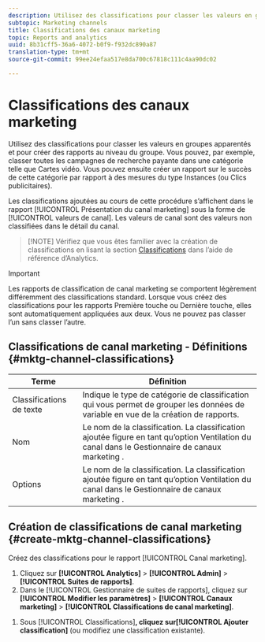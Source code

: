 ```yaml
---
description: Utilisez des classifications pour classer les valeurs en groupes apparentés et pour créer des rapports au niveau du groupe. Vous pouvez, par exemple, classer toutes les campagnes de recherche payante dans une catégorie telle que Cartes vidéo. Vous pouvez ensuite créer un rapport sur le succès de cette catégorie par rapport à des mesures du type Instances (ou Clics publicitaires).
subtopic: Marketing channels
title: Classifications des canaux marketing
topic: Reports and analytics
uuid: 8b31cff5-36a6-4072-b0f9-f932dc890a87
translation-type: tm+mt
source-git-commit: 99ee24efaa517e8da700c67818c111c4aa90dc02

---
```



# Classifications des canaux marketing

Utilisez des classifications pour classer les valeurs en groupes apparentés et pour créer des rapports au niveau du groupe. Vous pouvez, par exemple, classer toutes les campagnes de recherche payante dans une catégorie telle que Cartes vidéo. Vous pouvez ensuite créer un rapport sur le succès de cette catégorie par rapport à des mesures du type Instances (ou Clics publicitaires).

Les classifications ajoutées au cours de cette procédure s’affichent dans le rapport [!UICONTROL Présentation du canal marketing] sous la forme de [!UICONTROL valeurs de canal]. Les valeurs de canal sont des valeurs non classifiées dans le détail du canal.

> [!NOTE] Vérifiez que vous êtes familier avec la création de classifications en lisant la section [Classifications](https://marketing.adobe.com/resources/help/en_US/reference/classifications.html) dans l’aide de référence d’Analytics.

>[!IMPORTANT]
>
>Les rapports de classification de canal marketing se comportent légèrement différemment des classifications standard. Lorsque vous créez des classifications pour les rapports Première touche ou Dernière touche, elles sont automatiquement appliquées aux deux. Vous ne pouvez pas classer l’un sans classer l’autre.

## Classifications de canal marketing - Définitions {#mktg-channel-classifications}

| Terme | Définition |
|--- |--- |
| Classifications de texte | Indique le type de catégorie de classification qui vous permet de grouper les données de variable en vue de la création de rapports. |
| Nom | Le nom de la classification. La classification ajoutée figure en tant qu’option Ventilation du canal dans le Gestionnaire de canaux marketing . |
| Options | Le nom de la classification. La classification ajoutée figure en tant qu’option Ventilation du canal dans le Gestionnaire de canaux marketing . |

## Création de classifications de canal marketing {#create-mktg-channel-classifications}

Créez des classifications pour le rapport [!UICONTROL Canal marketing].

1. Cliquez sur **[!UICONTROL Analytics]** &gt; **[!UICONTROL Admin]** &gt; **[!UICONTROL Suites de rapports]**.
1. Dans le [!UICONTROL Gestionnaire de suites de rapports], cliquez sur **[!UICONTROL Modifier les paramètres]** &gt; **[!UICONTROL Canaux marketing]** &gt; **[!UICONTROL Classifications de canal marketing]**.
<!--
1. On the [Marketing Channel Classifications](/help/components/c-marketing-channels/classifictions-mchannel.md) page, specify the classification type.
-->
1. Sous [!UICONTROL Classifications]**, cliquez sur[!UICONTROL Ajouter classification]** (ou modifiez une classification existante).
